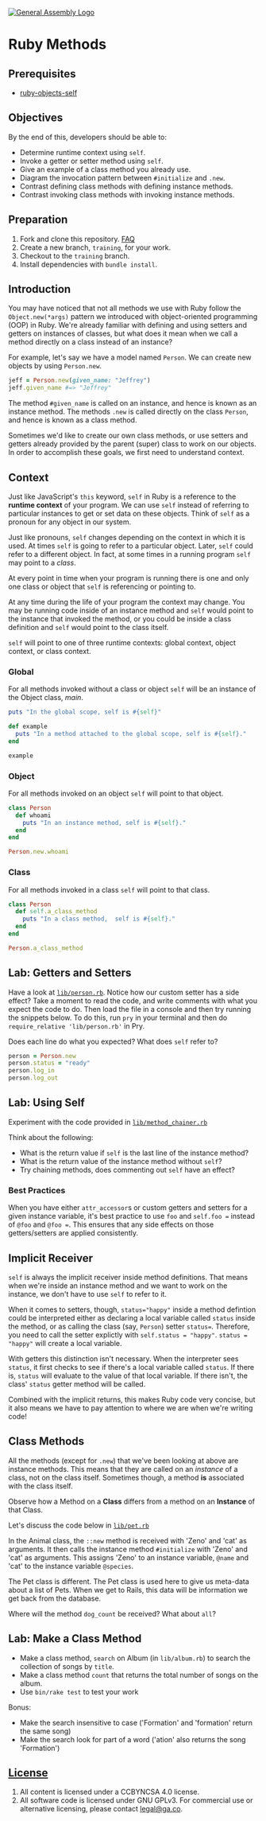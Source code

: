 [![General Assembly Logo](https://camo.githubusercontent.com/1a91b05b8f4d44b5bbfb83abac2b0996d8e26c92/687474703a2f2f692e696d6775722e636f6d2f6b6538555354712e706e67)](https://generalassemb.ly/education/web-development-immersive)

# Ruby Methods

## Prerequisites

- [ruby-objects-self](https://git.generalassemb.ly/ga-wdi-boston/ruby-object-self)

## Objectives

By the end of this, developers should be able to:

- Determine runtime context using `self`.
- Invoke a getter or setter method using `self`.
- Give an example of a class method you already use.
- Diagram the invocation pattern between `#initialize` and `.new`.
- Contrast defining class methods with defining instance methods.
- Contrast invoking class methods with invoking instance methods.

## Preparation

1. Fork and clone this repository.
 [FAQ](https://git.generalassemb.ly/ga-wdi-boston/meta/wiki/ForkAndClone)
1. Create a new branch, `training`, for your work.
1. Checkout to the `training` branch.
1. Install dependencies with `bundle install`.


## Introduction

You may have noticed that not all methods we use with Ruby follow the `Object.new(*args)` pattern we introduced with object-oriented programming (OOP) in Ruby. We're already familiar with defining and using setters and getters on instances of classes, but what does it mean when we call a method directly on a class instead of an instance?

For example, let's say we have a model named `Person`. We can create new objects by using `Person.new`.

```ruby
jeff = Person.new(given_name: "Jeffrey")
jeff.given_name #=> "Jeffrey"
```

The method `#given_name` is called on an instance, and hence is known as an instance method. The methods `.new` is called directly on the class `Person`, and hence is known as a class method.

Sometimes we'd like to create our own class methods, or use setters and getters already provided by the parent (super) class to work on our objects. In order to accomplish these goals, we first need to understand context.

## Context

Just like JavaScript's `this` keyword, `self` in Ruby is a reference to the **runtime context** of your program. We can use `self` instead of referring to particular instances to get or set data on these objects. Think of `self` as a pronoun for any object in our system.

Just like pronouns, `self` changes depending on the context in which it is used. At times `self` is going to refer to a particular object. Later, `self` could refer to a different object. In fact, at some times in a running program `self` may point to a *class*.

At every point in time when your program is running there is one and only one class or object that `self` is referencing or pointing to.

At any time during the life of your program the context may change. You may be running code inside of an instance method and `self` would point to the instance that invoked the method, or you could be inside a class definition and `self` would point to the class itself.

`self` will point to one of three runtime contexts: global context, object context, or class context.

### Global

For all methods invoked without a class or object `self` will be an instance of the Object class, *main*.

```ruby
puts "In the global scope, self is #{self}"

def example
  puts "In a method attached to the global scope, self is #{self}."
end

example
```

### Object

For all methods invoked on an object `self` will point to that object.

```ruby
class Person
  def whoami
    puts "In an instance method, self is #{self}."
  end
end

Person.new.whoami

```

### Class

For all methods invoked in a class `self` will point to that class.

```ruby
class Person
  def self.a_class_method
    puts "In a class method,  self is #{self}."
  end
end

Person.a_class_method
```

## Lab: Getters and Setters

Have a look at [`lib/person.rb`](lib/person.rb). Notice how our custom setter
has a side effect? Take a moment to read the code, and write comments with what
you expect the code to do. Then load the file in a console and then try running
the snippets below. To do this, run `pry` in your terminal and then do
`require_relative 'lib/person.rb'` in Pry.

Does each line do what you expected? What does `self` refer to?

```ruby
person = Person.new
person.status = "ready"
person.log_in
person.log_out
```

## Lab: Using Self

Experiment with the code provided in [`lib/method_chainer.rb`](lib/method_chainer.rb)

Think about the following:
- What is the return value if `self` is the last line of the instance method?
- What is the return value of the instance method without `self`?
- Try chaining methods, does commenting out `self` have an effect?

### Best Practices

When you have either `attr_accessor`s or custom getters and setters for a given
instance variable, it's best practice to use `foo` and `self.foo =` instead of
`@foo` and `@foo =`. This ensures that any side effects on those getters/setters
are applied consistently.

## Implicit Receiver

`self` is always the implicit receiver inside method definitions. That means when we're inside an instance method and we want to work on the instance, we don't have to use `self` to refer to it.

When it comes to setters, though, `status="happy"` inside a method defintion could be interpreted either as declaring a local variable called `status` inside the method, or as calling the class (say, `Person`) setter `status=`. Therefore, you need to call the setter explictly with `self.status = "happy"`. `status = "happy"` will create a local variable.

With getters this distinction isn't necessary. When the interpreter sees `status`, it first checks to see if there's a local variable called `status`. If there is, `status` will evaluate to the value of that local variable. If there isn't, the class' `status` getter method will be called.

Combined with the implicit returns, this makes Ruby code very concise, but it also means we have to pay attention to where we are when we're writing code!

## Class Methods

All the methods (except for `.new`) that we've been looking at above are instance
methods. This means that they are called on an _instance_ of a class, not on the
class itself.
Sometimes though, a method **is** associated with the class itself.

Observe how a Method on a **Class** differs from a method on an **Instance**
of that Class.

<!-- Diagram the difference between #initialize and ::new
 See issue #10
-->

Let's discuss the code below in [`lib/pet.rb`](lib/pet.rb)

In the Animal class, the `::new` method is received with 'Zeno' and 'cat' as
arguments. It then calls the instance method `#initialize` with 'Zeno' and 'cat'
as arguments. This assigns 'Zeno' to an instance variable, `@name` and 'cat' to
the instance variable `@species`.

The Pet class is different.  The Pet class is used here to give us meta-data
about a list of Pets. When we get to Rails, this data will be information we
get back from the database.

Where will the method `dog_count` be received?
What about `all`?

## Lab: Make a Class Method

- Make a class method, `search` on Album (in `lib/album.rb`) to search the
    collection of songs by `title`.
- Make a class method `count` that returns the total number of songs on the album.
- Use `bin/rake test` to test your work

Bonus:

- Make the search insensitive to case ('Formation' and 'formation' return
    the same song)
- Make the search look for part of a word ('ation' also returns the song
    'Formation')

## [License](LICENSE)

1. All content is licensed under a CC­BY­NC­SA 4.0 license.
1. All software code is licensed under GNU GPLv3. For commercial use or
    alternative licensing, please contact legal@ga.co.
